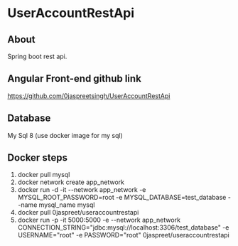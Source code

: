 # UserAccountRestApi

## About

Spring boot rest api. <br>

## Angular Front-end github link

https://github.com/0jaspreetsingh/UserAccountRestApi

## Database

My Sql 8 (use docker image for my sql)

## Docker steps

1. docker pull mysql <br>
2. docker network create app_network <br>
3. docker run -d -it --network app_network -e MYSQL_ROOT_PASSWORD=root -e MYSQL_DATABASE=test_database --name mysql_name mysql <br>
4. docker pull 0jaspreet/useraccountrestapi <br>
5. docker run -p -it 5000:5000 -e --network app_network CONNECTION_STRING="jdbc:mysql://localhost:3306/test_database" -e USERNAME="root" -e PASSWORD="root"  0jaspreet/useraccountrestapi 


